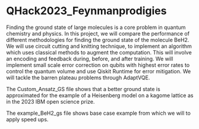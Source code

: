 # QHack2023_Feynmanprodigies


Finding the ground state of large molecules is a core problem in quantum chemistry and physics. In this project, we will compare the performance of different methodologies for finding the ground state of the molecule BeH2. We will use circuit cutting and knitting technique, to implement an algorithm which uses classical methods to augment the computation. This will involve an encoding and feedback during, before, and after training.  We will implement small scale error correction on qubits with highest error rates to control the quantum volume and use Qiskit Runtime for error mitigation. We will tackle the barren plateau problems through AdaptVQE.


The Custom_Ansatz_GS file shows that a better ground state is approximated for the example of a Heisenberg model on a kagome lattice as in the 2023 IBM open science prize.

The example_BeH2_gs file shows base case example from which we will to apply speed ups.
